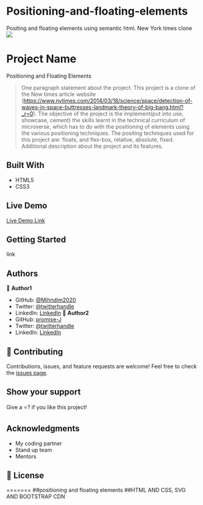 # Positioning-and-floating-elements
Positing and floating elements using semantic html. New York times clone
![](https://img.shields.io/badge/Microverse-blueviolet)
# Project Name
Positioning and Floating Elements
> One paragraph statement about the project.
This project is a clone of the New times article website  (https://www.nytimes.com/2014/03/18/science/space/detection-of-waves-in-space-buttresses-landmark-theory-of-big-bang.html?_r=0). The objective of the project is the implement(put into use, showcase, cement) the skills learnt in the technical curriculum of microverse, which has to do with the positioning of elements using the various positioning techniques. The positing techniques used for this project are: floats, and flex-box, relative, absolute, fixed.
Additional description about the project and its features.
## Built With
- HTML5
- CSS3
## Live Demo
[Live Demo Link](https://livedemo.com)
## Getting Started
link
## Authors
:bust_in_silhouette: **Author1**
- GitHub: [@Mihndim2020](https://github.com/Mihndim2020)
- Twitter: [@twitterhandle](https://twitter.com/twitterhandle)
- LinkedIn: [LinkedIn](https://linkedin.com/linkedinhandle)
:bust_in_silhouette: **Author2**
- GitHub: [promise-J](https://github.com/promise-J)
- Twitter: [@twitterhandle](https://twitter.com/twitterhandle)
- LinkedIn: [LinkedIn](https://linkedin.com/linkedinhandle)
## :handshake: Contributing
Contributions, issues, and feature requests are welcome!
Feel free to check the [issues page](issues/).
## Show your support
Give a :star:? if you like this project!
## Acknowledgments
- My coding partner
- Stand up team
- Mentors
## :memo: License
=======
##positioning and floating elements
##HTML AND CSS, SVG AND BOOTSTRAP CDN
##